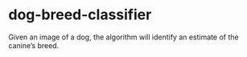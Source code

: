 # dog-breed-classifier
Given an image of a dog, the algorithm will identify an estimate of the canine’s breed.

